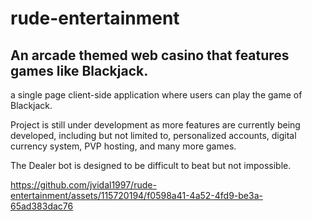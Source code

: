 # rude-entertainment

## An arcade themed web casino that features games like Blackjack.

a single page client-side application where users can play the game of Blackjack. 

Project is still under development as more features are currently being developed, including but not limited to, personalized accounts, digital currency system, PVP hosting, and many more games.

The Dealer bot is designed to be difficult to beat but not impossible.


https://github.com/jvidal1997/rude-entertainment/assets/115720194/f0598a41-4a52-4fd9-be3a-65ad383dac76

